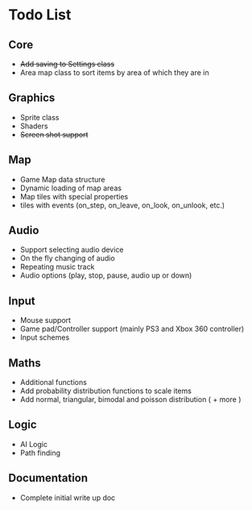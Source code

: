 Todo List
=========

Core
----

* ~~Add saving to Settings class~~
* Area map class to sort items by area of which they are in

Graphics
--------

* Sprite class
* Shaders
* ~~Screen shot support~~

Map
---

* Game Map data structure
* Dynamic loading of map areas
* Map tiles with special properties
* tiles with events (on_step, on_leave, on_look, on_unlook, etc.)

Audio
-----

* Support selecting audio device
* On the fly changing of audio
* Repeating music track
* Audio options (play, stop, pause, audio up or down)

Input
-----

* Mouse support
* Game pad/Controller support (mainly PS3 and Xbox 360 controller)
* Input schemes

Maths
-----

* Additional functions
* Add probability distribution functions to scale items
* Add normal, triangular, bimodal and poisson distribution ( + more )

Logic
-----

* AI Logic
* Path finding

Documentation
-------------

* Complete initial write up doc
